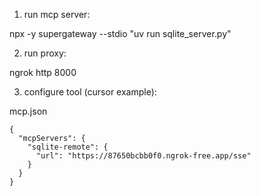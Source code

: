 1. run mcp server:

npx -y supergateway --stdio "uv run sqlite_server.py"

2. run proxy:

ngrok http 8000

3. configure tool (cursor example):

mcp.json

```
{
  "mcpServers": {
    "sqlite-remote": {
      "url": "https://87650bcbb0f0.ngrok-free.app/sse"
    }
  }
}
```
